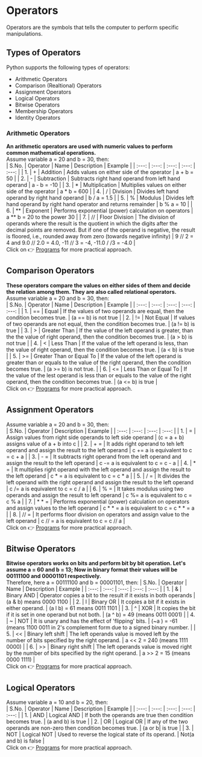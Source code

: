 # Operators
Operators are the symbols that tells the computer to perform specific manipulations.

## Types of Operators
Python supports the following types of operators:
* Arithmetic Operators
* Comparison (Realtional) Operators
* Assignment Operators
* Logical Operators
* Bitwise Operators
* Membership Operators
* Identity Operators

### Arithmetic Operators
**An arithmetic operators are used with numeric values to perform common mathematical operations.** <br>
Assume variable a = 20 and b = 30, then: <br>
| S.No. | Operator | Name  | Description | Example |
| :---: | :---: | :---: | :---: | :---: |
| 1.  | + | Addition  | Adds values on either side of the operator  | a + b = 50 |
| 2.  | - | Subtraction | Subtracts right hand operand from left hand operand | a - b = -10 |
| 3.  | * | Multiplication  | Multiplies values on either side of the operator  | a * b = 600 |
| 4.  | / | Division  | Divides left hand operand by right hand operand | b / a = 1.5 |
| 5.  | % | Modulus | Divides left hand operand by right hand operator and returns remainder  | b % a = 10  |
| 6.  | **  | Exponent  | Performs exponential (power) calculation on operators | a ** b = 20 to the power 30 |
| 7.  | //  | Floor Division  | The division of operands where the result is the quotient in which the digits after the decimal points are removed. But if one of the operand is negative, the result is floored, i.e., rounded away from zero (towards negative infinity) |  9 // 2 = 4 and 9.0 // 2.0 = 4.0, -11 // 3 = -4, -11.0 / /3 = -4.0 |
<br>
Click on 👉 <a href="https://github.com/bishtanuj/python/tree/main/Operators#arithmetic-operators">Programs</a> for more practical approach.

## Comparison Operators
**These operators compare the values on either sides of them and decide the relation among them. They are also called relational operators.** <br>
Assume variable a = 20 and b = 30, then: <br>
| S.No. | Operator | Name  | Description | Example |
| :---: | :---: | :---: | :---: | :---: |
| 1.  | ==  | Equal | If the values of two operands are equal, then the condition becomes true. | (a == b) is not true  |
| 2.  | !=  | Not Equal | If values of two operands are not equal, then the condition becomes true. | (a != b) is true  |
| 3.  | > | Greater Than  | If the value of the left operand is greater, than the the value of right operand, then the condition becomes true. |  (a > b) is not true |
| 4.  | < | Less Than | If the value of the left operand is less, than the value of right operand, then the condition becomes true. | (a < b) is true |
| 5.  | >=  | Greater Than or Equal To  | If the value of the left operand is greater than or equals to the value of the right operand, then the condition becomes true.  | (a >= b) is not true. |
| 6.  | <=  | Less Than or Equal To | If the value of the lest operand is less than or equals to the value of the right operand, then the condition becomes true. | (a <= b) is true  |
<br>
Click on 👉 <a href="https://github.com/bishtanuj/python/tree/main/Operators#comparison-operators">Programs</a> for more practical approach.

## Assignment Operators
Assume variable a = 20 and b = 30, then: <br>
| S.No. | Operator  | Description | Example |
| :---: | :---: | :---: | :---: |
| 1.  | = | Assign values from right side operands to left side operand | (c = a + b) assigns value of a + b into c |
| 2.  | + =  | It adds right operand to teh left operand and assign the result to the left operand | c += a is equivalent to c = c + a |
| 3.  | - =  | It subtracts right operand from the left operand and assign the result to the left operand  | c -= a is equivalent to c = c - a |
| 4.  | * =  | It multiplies right operand with the left operand and assign the result to the left operand | c * = a is equivalent to c = c * a |
| 5.  | / =  | It divides the left operand with the right operand and assign the result to the left operand  | c /= a is equivalent to c = c / a |
| 6.  | % =  | It takes modulus using two operands and assign the result to left operand | c %= a is equivalent to c = c % a |
| 7.  | * * = | Performs exponential (power) calculation on operators and assign values to the left operand | c * * = a is equivalent to c = c * * = a  |
| 8.  | // = |  It performs floor division on operators and assign value to the left operand  | c // = a is equivalent to c = c // a  |
<br>
Click on 👉 <a href="https://github.com/bishtanuj/python/tree/main/Operators#assignment-operators">Programs</a> for more practical approach.

## Bitwise Operators
**Bitwise operators works on bits and perform bit by bit operation. Let's assume a = 60 and b = 13; Now in binary format their values will be 00111100 and 00001101 respectively.**  <br>
Therefore, here a = 00111100 and b = 00001101, then:
| S.No. | Operator | Name  | Description | Example |
| :---: | :---: | :---: | :---: | :---: |
| 1.  | & | Binary AND  | Operator copies a bit to the result if it exists in both operands | (a & b) means 0000 1100 |
| 2.  | l | Binary OR | It copies a bit if it exists in either operand. | (a l b) = 61 means 0011 1101 |
| 3.  | ^ | XOR | It copies the bit if it is set in one operand but not both. |  (a ^ b) = 49 (means 0011 0001) |
| 4.  | ~ | NOT | It is unary and has the effect of 'flipping' bits. |  (~a ) = -61 (means 1100 0011 in 2's complement form due to a signed binary number. |
| 5.  | << | Binary left shift | The left operands value is moved left by the number of bits specified by the right operand. |  a << 2 = 240 (means 1111 0000) |
| 6.  | >> | Binary right shift | The left operands value is moved right by the number of bits specified by the right operand. |  a >> 2 = 15 (means 0000 1111) | 
<br>
Click on 👉 <a href="https://github.com/bishtanuj/python/tree/main/Operators#bitwise-operators">Programs</a> for more practical approach.

## Logical Operators
Assume variable a = 10 and b = 20, then: <br>
| S.No. | Operator  | Name  | Description | Example |
| :---: | :---: | :---: | :---: | :---: |
| 1.  | AND | Logical AND | If both the operands are true then condition becomes true.  | (a and b) is true |
| 2.  | OR  | Logical OR  | If any of the two operands are non-zero then condition becomes true.  | (a or b| is true  |
| 3.  | NOT | Logical NOT | Used to reverse the logical state of its operand. | Not(a and b) is false |
<br>
Click on 👉 <a href="https://github.com/bishtanuj/python/tree/main/Operators#logical-operators">Programs</a> for more practical approach.
